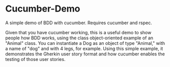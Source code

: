 Cucumber-Demo
=============

A simple demo of BDD with cucumber.  Requires cucumber and rspec.

Given that you have cucumber working, this is a useful demo to show people how BDD works, using the class
object-oriented example of an "Animal" class.  You can instantiate a Dog as an object of type "Animal," with
a name of "dog" and with 4 legs, for example.  Using this simple example, it demonstrates the Gherkin user story
format and how cucumber enables the testing of those user stories.
